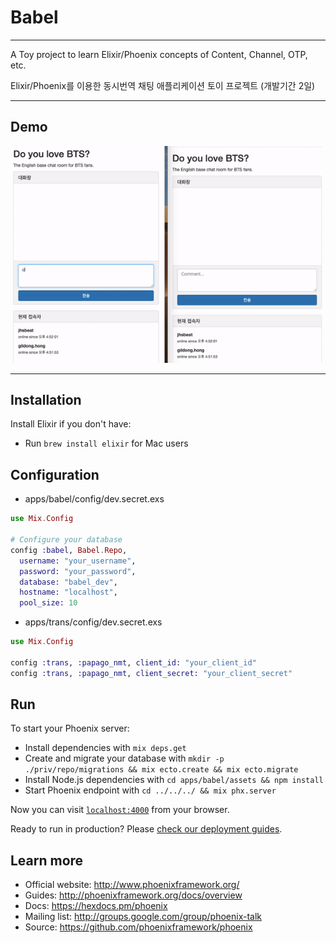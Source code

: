 # Babel
---
A Toy project to learn Elixir/Phoenix concepts of Content, Channel, OTP, etc.

Elixir/Phoenix를 이용한 동시번역 채팅 애플리케이션 토이 프로젝트 (개발기간 2일)

---
## Demo

![Babel Demo](https://raw.githubusercontent.com/jhsbeat/babel/master/apps/babel/assets/static/images/babel.gif)

---
## Installation

Install Elixir if you don't have:

  * Run `brew install elixir` for Mac users

## Configuration

* apps/babel/config/dev.secret.exs

```elixir
use Mix.Config

# Configure your database
config :babel, Babel.Repo,
  username: "your_username",
  password: "your_password",
  database: "babel_dev",
  hostname: "localhost",
  pool_size: 10
```

* apps/trans/config/dev.secret.exs

```elixir
use Mix.Config

config :trans, :papago_nmt, client_id: "your_client_id"
config :trans, :papago_nmt, client_secret: "your_client_secret"
```

## Run

To start your Phoenix server:

  * Install dependencies with `mix deps.get`
  * Create and migrate your database with `mkdir -p ./priv/repo/migrations && mix ecto.create && mix ecto.migrate`
  * Install Node.js dependencies with `cd apps/babel/assets && npm install`
  * Start Phoenix endpoint with `cd ../../../ && mix phx.server`

Now you can visit [`localhost:4000`](http://localhost:4000) from your browser.

Ready to run in production? Please [check our deployment guides](http://www.phoenixframework.org/docs/deployment).

## Learn more

  * Official website: http://www.phoenixframework.org/
  * Guides: http://phoenixframework.org/docs/overview
  * Docs: https://hexdocs.pm/phoenix
  * Mailing list: http://groups.google.com/group/phoenix-talk
  * Source: https://github.com/phoenixframework/phoenix
